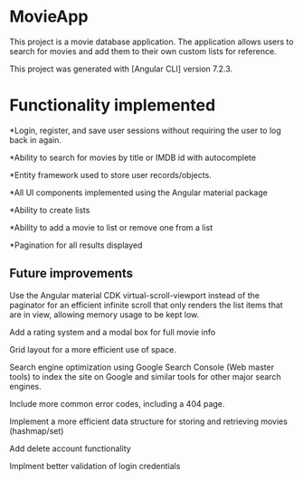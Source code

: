 # MovieApp
This project is a movie database application. The application allows users to search for movies and add them to their own custom lists for reference.

This project was generated with [Angular CLI] version 7.2.3.


# Functionality implemented
*Login, register, and save user sessions without requiring the user to log back in again.

*Ability to search for movies by title or IMDB id with autocomplete

*Entity framework used to store user records/objects.

*All UI components implemented using the Angular material package
  
*Ability to create lists
  
*Ability to add a movie to list or remove one from a list

*Pagination for all results displayed



## Future improvements
Use the Angular material CDK virtual-scroll-viewport instead of the paginator for an efficient infinite scroll that only
renders the list items that are in view, allowing memory usage to be kept low.

Add a rating system and a modal box for full movie info

Grid layout for a more efficient use of space.

Search engine optimization using Google Search Console (Web master tools) to index the site on Google and similar tools
for other major search engines.

Include more common error codes, including a 404 page.

Implement a more efficient data structure for storing and retrieving movies (hashmap/set)

Add delete account functionality

Implment better validation of login credentials
